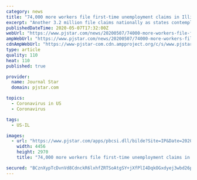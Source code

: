 ```yaml
---
category: news
title: "74,000 more workers file first-time unemployment claims in Illinois"
excerpt: "Another 3.2 million file claims nationally as states contemplate reopening. SPRINGFIELD — Another 3.2 million Americans filed for unemployment during the week ending May 2, incl"
publishedDateTime: 2020-05-07T17:32:00Z
webUrl: "https://www.pjstar.com/news/20200507/74000-more-workers-file-first-time-unemployment-claims-in-illinois"
ampWebUrl: "https://www.pjstar.com/news/20200507/74000-more-workers-file-first-time-unemployment-claims-in-illinois?template=ampart"
cdnAmpWebUrl: "https://www-pjstar-com.cdn.ampproject.org/c/s/www.pjstar.com/news/20200507/74000-more-workers-file-first-time-unemployment-claims-in-illinois?template=ampart"
type: article
quality: 110
heat: 110
published: true

provider:
  name: Journal Star
  domain: pjstar.com

topics:
  - Coronavirus in US
  - Coronavirus

tags:
  - US-IL

images:
  - url: "https://www.pjstar.com/apps/pbcsi.dll/bilde?Site=IP&Date=20200507&Category=NEWS&ArtNo=200509830&Ref=AR"
    width: 4456
    height: 2970
    title: "74,000 more workers file first-time unemployment claims in Illinois"

secured: "BCznXypTcDvnVd8CdnckR6lxhfZRTSoAtgSY+jXfPlI4DqkOGxdyej3wbd26pvwqciSy/Do4WErzPHI24d8Dbd/0kxu8pk/iM2i1jieIQdLPFX2APjRWGHn8Pg2xDdyFNIh/21PkdG7oZvG51STuMr4R/qn/VFCtRgEXD1Pd21LrTQQA6N2+siGvYuZ8iFIRN+nnk+OZn02tP1eMXyXUrNctAJMMefqVY1IXxVtbcpesfPKa70oavwpJ6wFQaVEOzV15lHu6MFnaR8obO/fp2j53AGILfSPO6IamemFtpQEI/ne8VE/dVSXrs2oP1J03VT+Qvx9vtMH/ZFpF1vT3xdNGGgZEWcgd4jqoaZRJnNIMzVHnIct9etsXPXcUu1PpwMcQ9agn7vZgY2vihsunQbwEdFMh0kD8zU1UjHrHsJirTtZxIeL+4fon+SjXg8oTupZC84KiynkOpMP/kHRt5u5SGxExB4zRE2PQ4bKu0NE=;iv7d9liHWXsgWyNLVxpquQ=="
---
```


